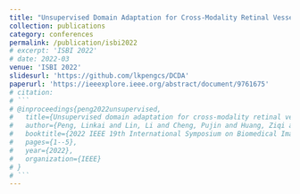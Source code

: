 ```yaml
---
title: "Unsupervised Domain Adaptation for Cross-Modality Retinal Vessel Segmentation via Disentangling Representation Style Transfer and Collaborative Consistency Learning"
collection: publications
category: conferences
permalink: /publication/isbi2022
# excerpt: 'ISBI 2022'
# date: 2022-03
venue: 'ISBI 2022'
slidesurl: 'https://github.com/lkpengcs/DCDA'
paperurl: 'https://ieeexplore.ieee.org/abstract/document/9761675'
# citation: 
# ```
# @inproceedings{peng2022unsupervised,
#   title={Unsupervised domain adaptation for cross-modality retinal vessel segmentation via disentangling representation style transfer and collaborative consistency learning},
#   author={Peng, Linkai and Lin, Li and Cheng, Pujin and Huang, Ziqi and Tang, Xiaoying},
#   booktitle={2022 IEEE 19th International Symposium on Biomedical Imaging (ISBI)},
#   pages={1--5},
#   year={2022},
#   organization={IEEE}
# }
# ```
---
```


